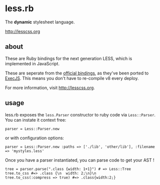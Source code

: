 less.rb
=======

The **dynamic** stylesheet language.

<http://lesscss.org>

about
-----

These are Ruby bindings for the next generation LESS, which is implemented in JavaScript.

These are seperate from the [official bindings](https://github.com/cowboyd/less.rb), as they've been ported to [ExecJS](https://github.com/sstephenson/execjs). This means you don't have to re-compile v8 every deploy.

For more information, visit <http://lesscss.org>.

usage
------

less.rb exposes the `less.Parser` constructor to ruby code via `Less::Parser`. You can instate it
context free:

    parser = Less::Parser.new

or with configuration options:

    parser = Less::Parser.new :paths => ['./lib', 'other/lib'], :filename => 'mystyles.less'

Once you have a parser instantiated, you can parse code to get your AST !

    tree = parser.parse(".class {width: 1+1}") # => Less::Tree
    tree.to_css #=> .class {\n  width: 2;\n}\n
    tree.to_css(:compress => true) #=> .class{width:2;}

